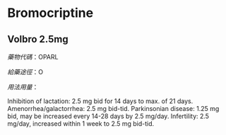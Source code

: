 # Bromocriptine

## Volbro 2.5mg

*藥物代碼*：OPARL

*給藥途徑*：O

*用法用量*：

Inhibition of lactation: 2.5 mg bid for 14 days to max. of  21 days.
Amenorrhea/galactorrhea: 2.5 mg bid-tid.
Parkinsonian disease: 1.25 mg bid, may be increased every 14-28 days by 2.5 mg/day.
Infertility: 2.5 mg/day, increased within 1 week to 2.5 mg bid-tid.


